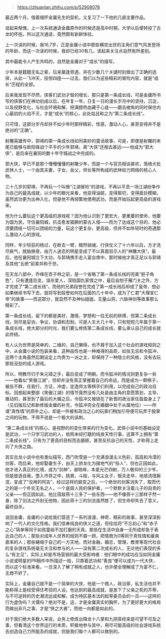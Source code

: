 > https://zhuanlan.zhihu.com/p/52908078





最近两个月，借着缅怀金庸先生的契机，又复习了一下他的几部主要作品。

说起来惭愧，上一次系统通读金庸原作的时候还是高中时期，大学以后便转投了古龙的怀抱，所以这次通读，竟然颇有新鲜体验。

上一次读的时候，我16,7岁，正是金庸小说中那些横空出世的主角们意气风发登场的年龄，而这一次读的时候，我却已经30有几，读起来关注点自然有所差别。

其中最能令人产生共鸣的，自然是金庸对于“成长”的描写。

少年本是籍籍无名之辈，后来屡逢奇遇，并在少数几个关键时刻做出了正确的选择，从此一飞冲天，技惊四座——过去，我们以为这些精彩的冒险内容，就是“成长”历程的全部。

后来我发现不尽然，侠客们武功才智的增长，那只是第一条成长线，可是金庸所书写的侠客们在神功初成以后，在年复一年，日复一日的漫长岁月中的坚持，沉淀，以及视野变化，与社会环境和解，把满腔热血藏于心底——磨去棱角的同时保住内心最初的火焰不灭，才是“成长”的核心，此处姑且称之为“第二条成长线”。

只可惜，这部分岁月却并不如少年时那样精彩，性感，激动人心，甚至变得并不是绝对的“正确”。

射雕英雄传中，郭靖的第一条成长线如同美妙的童话故事，可是，即便是射雕的末尾已能够与欧阳锋战个平手的少年郭靖，离“大侠”还相去甚远——他成为“郭大侠”，是后来在襄阳的数十年守城战之中完成的。

郭大侠，早已不是那个懵懵懂懂的射雕少年，而是一个与官员相谈甚欢，笼络大批武林人士，一个由其夫妻，子女，岳父，师长等所构成的武林权力网络的核心人物。

三十几岁的郭靖，不再玩一个叫做“江湖冒险”的游戏，不再以平息一场江湖纷争作为自己的最高成就，以少年的眼光来看，他变得油腻，变得絮叨，变得面目模糊，虽然武功更为出神入化，但是他不再频繁地使用武功，而是开始玩起更高级的游戏来。

他为什么要玩这个更高级的游戏呢？因为他认识到了更宏大，更重要的使命，他要为国为民，守住襄阳城，抗击愈发猖獗的蒙古入侵——而为了达成这个目的，他必须要团结一切可以团结的力量，玩这个更复杂，更高级，但并不如年轻时的奇遇那么激动人心的游戏。

同样，年少轻狂的杨过，在断去一臂，黯然销魂，行侠仗义了十六年以后，方才洗尽戾气，脱胎换骨，由万人迷恋的明星变成了不以真面目示人的“神雕大侠”。最后，他在襄阳城立下大功，与郭靖携手走入宴会席中，那时候他才真正足以与郭靖及其他“五绝”前辈并称于世。

在天龙八部中，乔峰在杏子林之前，是一个省略了第一条成长线的完美“胚子角色”，只有遭逢巨变，误杀爱人，深陷国仇家恨之中，最后自刎于雁门关之外，方才完成了“第二成长线”。而他的兄弟段誉在完成了第一成长线后却成了皇帝，想必如果继续书写下去，就将写到段誉如何在后面的几十年中，成为了仁君“大理宣仁帝”的故事——而这部分，就显然不及神仙姐姐，无量山洞，六脉神剑等故事那么精彩了。

第一条成长线，留下的都是美好，激情，梦想和一往无前的拼搏，但第二条成长线，则尽是妥协，争议，协调和忍耐。可是人生大几十年，只有短短几年属于第一条成长线，绝大部分的时光，我们要么修炼第二条成长线，要么承认自己的成长就此终结。

有人认为世界是简单的，二维的，自己懒得，也不屑于加入这个社会的游戏规则之中，从金庸小说的包装来看，这种品性也是一种难得的品质，如张无忌和令狐冲，这两个主角虽然后期设定上均贵为一派之主，却保持了一种隐士的风格，没有去玩那些没劲的成人游戏。

所以，明教尽归于朱元璋之手，最后变成了明朝。而令狐冲的情况则更复杂一些——他看似“笑傲江湖”，但却并没有真正掌握着自己的命运，而是成为一颗棋子，被岳不群，任我行，方证，冲虚，定逸师太等棋手们利用，以完成自己的政治目标。回想起来整部《笑傲江湖》的情节竟然没有几处是由主角的意愿策划，主导，推动的，甚至到了最后的大婚之后，令狐冲又被锁在了新晋的政治家任盈盈身上了（见旧版后记和新修版金庸的补充，令狐冲完全在婚姻中处于从属地位）——所谓“真性情”的质朴之心，却是一件被有政治之心的玩家们稍加引导便可玩弄于股掌之间的玩物，不得不说是一个极大的讽刺。

“第二条成长线”的核心，是视野的的变化带来的行为变化。武侠小说中的基础设定是武功，一个只学习武功的人，依照未经打磨的纯良天性行事，这算不上拥有“第二条成长线”，只有为了更高的目标而去磨砺，甚至反抗自己的天性，才称得上走向了大侠之路。

其实古龙小说中也有类似描写，西门吹雪是一个充满浪漫主义色彩，孤高和冷漠的剑客，而后来，他却娶妻生子，由天上骄龙化为接地气的“俗人”，但也正因如此，他才进入真正的化境，成为“剑神”。谢晓峰，本是光芒四射，万人敬仰的三少爷，但是放逐自我，堕入市井之中，挑粪，斗殴，与风尘女子，贩夫走卒，地痞流氓厮混，变成了“没用的阿吉”，经过这样的蜕变之后，一个绝世的剑客消失了，取而代之的是一个朴实无名之人，一个底层人民的保护者，一个默默关注着儿子的自责的父亲——但正因如此，他比宿敌燕十三多了一些东西——他不像燕十三那样孑然一身，除了剑法之外别无他物，因此燕十三的剑法虽然胜了，但生命却失去了意义，最终自杀。

说回金庸，金庸的小说给我们营造了一系列浪漫，神奇，精彩的故事，甚至深深影响了一代人的文化性格。我们信奉纯良的侠义之道，但往往将“不忘初心”和“赤子之心”简单等同于如孩童般不加打磨的天真。那些在生活中自身一无所成却急于表达自己的人；那些对成年人世界的规则不屑一顾，把情商为0等同于真性情和豪爽直率的人；那些蜷缩于自己的一方天地，而对金融，婚恋，管理，教育等现代社会的复杂游戏系统毫无关注和参与的人——没有第二次成长的人，无论他们表现的多么“有主见”，实际上却是市场营销的最大受影响者：他们眼中的成功应当如同金庸小说或明星的PR稿件中所描述一般，只靠着武功和“善良”便可以成为一代大侠，而以这个标准来看，一旦深入了解了稍有成就之人，也许便全理解成了为富不仁，无商不奸了。

实际上，金庸自己就不是一个简单的大侠，他是一个商人，政治家，私生活也并不能称得上是经受得住考验的人设。他达到的最高成就，是放下了父亲之死的芥蒂，与不可逆转的历史潮流达成和解，成为特区基本法的起草委员会的一员——这样的行为虚伪吗？犬儒吗？绝对不是，这，才是金庸真实的胸怀，为了更好更大的格局而做出非凡之事，才是“侠之大者”，而他一向都是如此的。

对于我们绝大多数人来说，业务上修炼出降龙十八掌和九阴真经来是可望不可及之事，但看清这个世界运行的本质，积极地参与其中，用尽可能高级的社会游戏系统去创造自己力所能及的成就，则是我们每个人都可以做到的。




